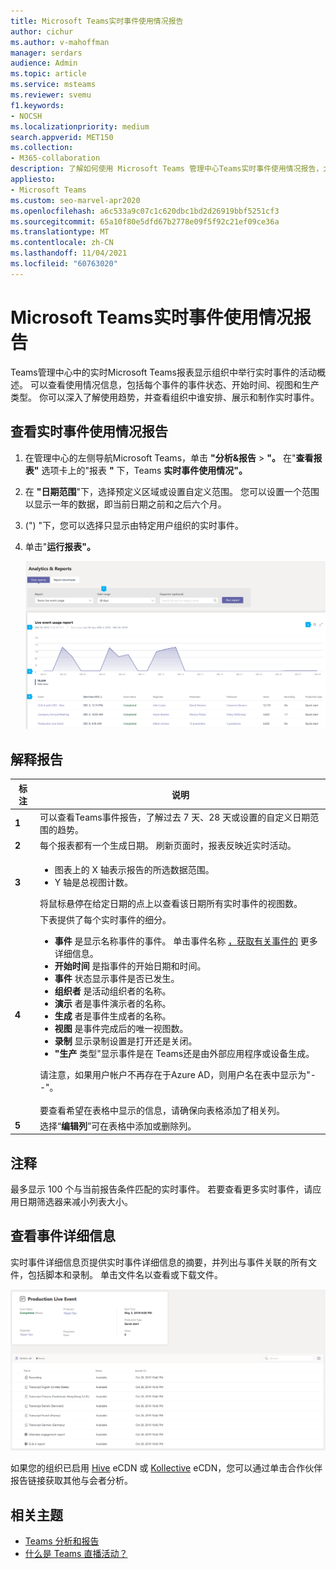 ```yaml
---
title: Microsoft Teams实时事件使用情况报告
author: cichur
ms.author: v-mahoffman
manager: serdars
audience: Admin
ms.topic: article
ms.service: msteams
ms.reviewer: svemu
f1.keywords:
- NOCSH
ms.localizationpriority: medium
search.appverid: MET150
ms.collection:
- M365-collaboration
description: 了解如何使用 Microsoft Teams 管理中心Teams实时事件使用情况报告，大致了解Teams实时事件活动。
appliesto:
- Microsoft Teams
ms.custom: seo-marvel-apr2020
ms.openlocfilehash: a6c533a9c07c1c620dbc1bd2d26919bbf5251cf3
ms.sourcegitcommit: 65a10f80e5dfd67b2778e09f5f92c21ef09ce36a
ms.translationtype: MT
ms.contentlocale: zh-CN
ms.lasthandoff: 11/04/2021
ms.locfileid: "60763020"
---
```

# <a name="microsoft-teams-live-event-usage-report"></a>Microsoft Teams实时事件使用情况报告

Teams管理中心中的实时Microsoft Teams报表显示组织中举行实时事件的活动概述。 可以查看使用情况信息，包括每个事件的事件状态、开始时间、视图和生产类型。 你可以深入了解使用趋势，并查看组织中谁安排、展示和制作实时事件。

## <a name="view-the-live-event-usage-report"></a>查看实时事件使用情况报告

1. 在管理中心的左侧导航Microsoft Teams，单击 **"分析&报告**  >  **"。** 在"**查看报表"** 选项卡上的"报表 **"** 下，Teams **实时事件使用情况"。**
2. 在 **"日期范围**"下，选择预定义区域或设置自定义范围。 您可以设置一个范围以显示一年的数据，即当前日期之前和之后六个月。
3.  (") "下，您可以选择只显示由特定用户组织的实时事件。
4. 单击"**运行报表"。**  

    ![屏幕截图：Teams管理中心内具有标注Teams实时事件使用情况报表。](../media/teams-live-event-usage-report-with-callouts.png "屏幕截图：Teams管理中心内具有标注Teams实时事件使用情况报表")

## <a name="interpret-the-report"></a>解释报告

|标注 |说明  |
|--------|-------------|
|**1**   |可以查看Teams事件报告，了解过去 7 天、28 天或设置的自定义日期范围的趋势。 |
|**2**   |每个报表都有一个生成日期。 刷新页面时，报表反映近实时活动。 |
|**3**   |<ul><li>图表上的 X 轴表示报告的所选数据范围。</li> <li> Y 轴是总视图计数。</li> </ul>将鼠标悬停在给定日期的点上以查看该日期所有实时事件的视图数。|
|**4**   |下表提供了每个实时事件的细分。 <ul><li>**事件** 是显示名称事件的事件。 单击事件名称 [，获取有关事件的](#view-event-details) 更多详细信息。 </li> <li>**开始时间** 是指事件的开始日期和时间。</li> <li>**事件** 状态显示事件是否已发生。  </li><li>**组织者** 是活动组织者的名称。</li> <li>**演示** 者是事件演示者的名称。</li><li>**生成** 者是事件生成者的名称。</li><li>**视图** 是事件完成后的唯一视图数。</li><li>**录制** 显示录制设置是打开还是关闭。</li><li>**"生产** 类型"显示事件是在 Teams还是由外部应用程序或设备生成。</li></li> </ul>请注意，如果用户帐户不再存在于Azure AD，则用户名在表中显示为"--"。 <br><br>要查看希望在表格中显示的信息，请确保向表格添加了相关列。 |
|**5**   |选择“**编辑列**”可在表格中添加或删除列。|

## <a name="notes"></a>注释
最多显示 100 个与当前报告条件匹配的实时事件。 若要查看更多实时事件，请应用日期筛选器来减小列表大小。

## <a name="view-event-details"></a>查看事件详细信息

实时事件详细信息页提供实时事件详细信息的摘要，并列出与事件关联的所有文件，包括脚本和录制。 单击文件名以查看或下载文件。

![显示实时事件详细信息的屏幕截图。](../media/teams-live-event-usage-report-event-detail.png)

如果您的组织已启用 [Hive](https://www.hivestreaming.com/partners/integration-partners/microsoft/) eCDN 或 [Kollective](https://kollective.com) eCDN，您可以通过单击合作伙伴报告链接获取其他与会者分析。

## <a name="related-topics"></a>相关主题

- [Teams 分析和报告](teams-reporting-reference.md)
- [什么是 Teams 直播活动？](../teams-live-events/what-are-teams-live-events.md)
